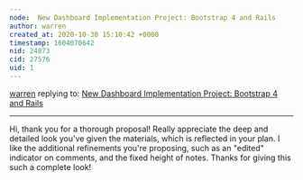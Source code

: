 ```yaml
---
node:  New Dashboard Implementation Project: Bootstrap 4 and Rails
author: warren
created_at: 2020-10-30 15:10:42 +0000
timestamp: 1604070642
nid: 24873
cid: 27576
uid: 1
---
```




[warren](../profile/warren) replying to: [ New Dashboard Implementation Project: Bootstrap 4 and Rails](../notes/thedevkaren/10-30-2020/new-dashboard-implementation-project-bootstrap-4-and-rails)

----
Hi, thank you for a thorough proposal! Really appreciate the deep and detailed look you've given the materials, which is reflected in your plan. I like the additional refinements you're proposing, such as an "edited" indicator on comments, and the fixed height of notes. Thanks for giving this such a complete look! 


